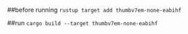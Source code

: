 ##before running
`rustup target add thumbv7em-none-eabihf`

##run
`cargo build --target thumbv7em-none-eabihf`
